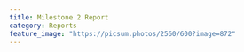 ```yaml
---
title: Milestone 2 Report
category: Reports
feature_image: "https://picsum.photos/2560/600?image=872"
---
```


<!-- more -->


